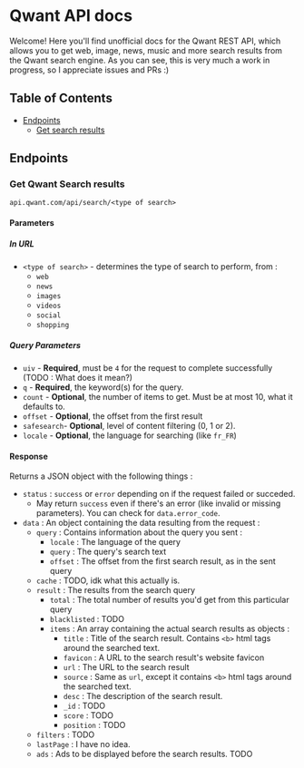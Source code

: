 # Qwant API docs
Welcome! Here you'll find unofficial docs for the Qwant REST API, which allows you to get web, image, news, music and more search results from the Qwant search engine.
As you can see, this is very much a work in progress, so I appreciate issues and PRs :)

## Table of Contents
- [Endpoints](#endpoints)
  - [Get search results]()

## Endpoints
### Get Qwant Search results
```
api.qwant.com/api/search/<type of search>
```
#### Parameters
##### In URL
  - `<type of search>` - determines the type of search to perform, from :
    - `web`
    - `news`
    - `images`
    - `videos`
    - `social`
    - `shopping`
##### Query Parameters
  - `uiv` - **Required**, must be `4` for the request to complete successfully (TODO : What does it mean?)
  - `q` - **Required**, the keyword(s) for the query.
  - `count` - **Optional**, the number of items to get. Must be at most 10, what it defaults to.
  - `offset` - **Optional**, the offset from the first result
  - `safesearch`- **Optional**, level of content filtering (0, 1 or 2).
  - `locale` - **Optional**, the language for searching (like `fr_FR`)
  
#### Response
Returns a JSON object with the following things :
- `status` : `success` or `error` depending on if the request failed or succeded.
  - May return `success` even if there's an error (like invalid or missing parameters). You can check for `data.error_code`.
- `data` : An object containing the data resulting from the request :
  - `query` : Contains information about the query you sent :
    - `locale` : The language of the query
    - `query` : The query's search text
    - `offset` : The offset from the first search result, as in the sent query
  - `cache` : TODO, idk what this actually is.
  - `result` : The results from the search query
    - `total` : The total number of results you'd get from this particular query
    - `blacklisted` : TODO
    - `items` : An array containing the actual search results as objects :
      - `title` : Title of the search result. Contains `<b>` html tags around the searched text.
      - `favicon` : A URL to the search result's website favicon
      - `url` : The URL to the search result
      - `source` : Same as `url`, except it contains `<b>` html tags around the searched text.
      - `desc` : The description of the search result.
      - `_id` : TODO
      - `score` : TODO
      - `position` : TODO
   - `filters` : TODO
   - `lastPage` : I have no idea.
   - `ads` : Ads to be displayed before the search results. TODO
  
